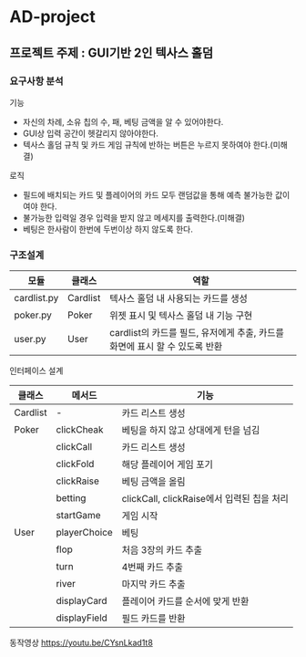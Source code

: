 # AD-project 


## 프로젝트 주제 : GUI기반 2인 텍사스 홀덤


### 요구사항 분석
  기능
   * 자신의 차례, 소유 칩의 수, 패, 베팅 금액을 알 수 있어야한다.
   * GUI상 입력 공간이 헷갈리지 않아야한다.
   * 텍사스 홀덤 규칙 및 카드 게임 규칙에 반하는 버튼은 누르지 못하여야 한다.(미해결)
   
   로직
   * 필드에 배치되는 카드 및 플레이어의 카드 모두 랜덤값을 통해 예측 불가능한 값이여야 한다.
   * 불가능한 입력일 경우 입력을 받지 않고 메세지를 출력한다.(미해결)
   * 베팅은 한사람이 한번에 두번이상 하지 않도록 한다.

### 구조설계

|모듈|클래스|역할|
|------|---|---|
|cardlist.py|Cardlist|텍사스 홀덤 내 사용되는 카드를 생성|
|poker.py|Poker| 위젯 표시 및 텍사스 홀덤 내 기능 구현|
|user.py|User|cardlist의 카드를 필드, 유저에게 추출, 카드를 화면에 표시 할 수 있도록 반환|  

인터페이스 설계

|클래스|메서드|기능|
|------|---|---|
|Cardlist|-|카드 리스트 생성|
|Poker|clickCheak|베팅을 하지 않고 상대에게 턴을 넘김|
||clickCall|카드 리스트 생성|
||clickFold|해당 플레이어 게임 포기|
||clickRaise|베팅 금액을 올림|
||betting|clickCall, clickRaise에서 입력된 칩을 처리|
||startGame|게임 시작|
|User|playerChoice|베팅|
||flop|처음 3장의 카드 추출|
||turn|4번째 카드 추출|
||river|마지막 카드 추출|
||displayCard|플레이어 카드를 순서에 맞게 반환|
||displayField|필드 카드를 반환|



동작영상 https://youtu.be/CYsnLkad1t8


